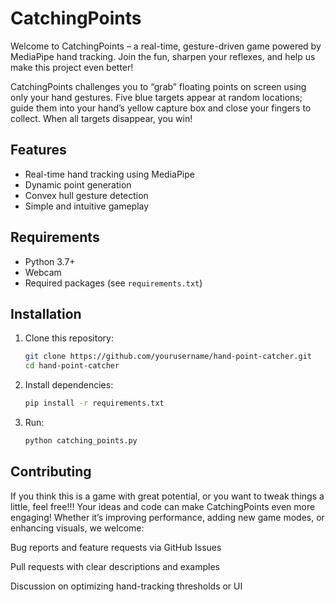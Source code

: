 # CatchingPoints
Welcome to CatchingPoints – a real-time, gesture-driven game powered by MediaPipe hand tracking. Join the fun, sharpen your reflexes, and help us make this project even better!

CatchingPoints challenges you to “grab” floating points on screen using only your hand gestures. Five blue targets appear at random locations; guide them into your hand’s yellow capture box and close your fingers to collect. When all targets disappear, you win!

## Features
- Real-time hand tracking using MediaPipe
- Dynamic point generation
- Convex hull gesture detection
- Simple and intuitive gameplay

## Requirements
- Python 3.7+
- Webcam
- Required packages (see `requirements.txt`)

## Installation
1. Clone this repository:
   ```bash
   git clone https://github.com/yourusername/hand-point-catcher.git
   cd hand-point-catcher
   ```
2. Install dependencies:
    ```bash
    pip install -r requirements.txt
    ```
3. Run:
    ```bash
    python catching_points.py
    ```

## Contributing

If you think this is a game with great potential, or you want to tweak things a little, feel free!!! Your ideas and code can make CatchingPoints even more engaging! Whether it’s improving performance, adding new game modes, or enhancing visuals, we welcome:

Bug reports and feature requests via GitHub Issues

Pull requests with clear descriptions and examples

Discussion on optimizing hand-tracking thresholds or UI
